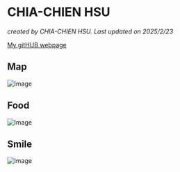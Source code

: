 # CHIA-CHIEN HSU

*created by CHIA-CHIEN HSU.  Last updated on 2025/2/23*

[My gitHUB webpage](https://github.com/cccchien)

## Map
![Image](https://github.com/user-attachments/assets/f8df3049-e5ac-4dca-909a-edc07a44fea2)

## Food
![Image](https://github.com/user-attachments/assets/bb7a6bb7-be1b-457b-a751-9004e00ce301)

## Smile
![Image](https://github.com/user-attachments/assets/7293d64d-962f-448f-8892-a9b6d1de6f5e)

